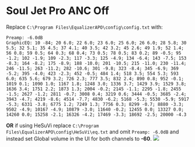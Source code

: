 # Soul Jet Pro ANC Off
Replace `C:\Program Files\EqualizerAPO\config\config.txt` with:
```
Preamp: -6.0dB
GraphicEQ: 10 -84; 20 6.0; 22 6.0; 23 6.0; 25 6.0; 26 6.0; 28 5.8; 30 5.5; 32 5.1; 35 4.5; 37 4.1; 40 3.5; 42 3.2; 45 2.6; 49 1.9; 52 1.4; 56 0.8; 59 0.5; 64 0.3; 68 0.4; 73 0.5; 78 0.5; 83 0.2; 89 -0.5; 95 -1.2; 102 -1.9; 109 -2.3; 117 -3.3; 125 -4.9; 134 -6.4; 143 -7.5; 153 -8.3; 164 -8.2; 175 -8.9; 188 -10.0; 201 -10.5; 215 -11.0; 230 -11.4; 246 -11.5; 263 -11.2; 282 -10.6; 301 -9.8; 323 -8.4; 345 -6.9; 369 -5.2; 395 -4.0; 423 -2.3; 452 -0.5; 484 1.4; 518 3.5; 554 5.3; 593 6.0; 635 5.6; 679 3.2; 726 2.3; 777 3.5; 832 2.4; 890 0.8; 952 -0.1; 1019 0.1; 1090 1.0; 1167 1.8; 1248 3.0; 1336 3.7; 1429 3.9; 1529 3.8; 1636 3.4; 1751 2.2; 1873 1.3; 2004 -0.2; 2145 -1.1; 2295 -1.8; 2455 -1.5; 2627 -1.2; 2811 -0.7; 3008 0.4; 3219 0.6; 3444 -0.5; 3685 -2.4; 3943 -4.7; 4219 -8.6; 4514 -7.7; 4830 -6.2; 5168 -5.3; 5530 -5.9; 5917 -5.3; 6331 -3.8; 6775 1.2; 7249 1.3; 7756 0.3; 8299 -0.7; 8880 -3.3; 9502 -4.9; 10167 -4.9; 10879 -3.0; 11640 -0.2; 12455 0.0; 13327 0.0; 14260 0.0; 15258 -2.1; 16326 -4.2; 17469 -3.3; 18692 -2.5; 20000 -4.3
```
**OR** if using HeSuVi replace `C:\Program Files\EqualizerAPO\config\HeSuVi\eq.txt` and omit `Preamp: -6.0dB` and instead set Global volume in the UI for both channels to **-60**.
![](https://raw.githubusercontent.com/jaakkopasanen/AutoEq/master/results/Sonoma%20Model%20One/innerfidelity/onear/Soul%20Jet%20Pro%20ANC%20Off/Soul%20Jet%20Pro%20ANC%20Off.png)